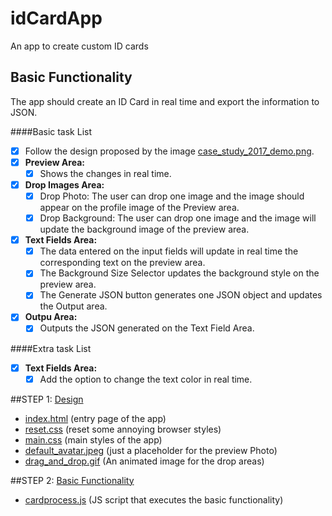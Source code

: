 # idCardApp
An app to create custom ID cards

## Basic Functionality
The app should create an ID Card in real time and export the information to JSON.

####Basic task List
- [x] Follow the design proposed by the image [case_study_2017_demo.png](casestudy/case_study_2017_demo.png).
- [x] **Preview Area:**
    - [x] Shows the changes in real time.
- [x] **Drop Images Area:**
    - [x] Drop Photo: The user can drop one image and the image should appear on the profile image of the Preview area.
    - [x] Drop Background: The user can drop one image and the image will update the background image of the preview area.
- [x] **Text Fields Area:** 
    - [x] The data entered on the input fields will update in real time the corresponding text on the preview area.
    - [x] The Background Size Selector updates the background style on the preview area.
    - [x] The Generate JSON button generates one JSON object and updates the Output area.
- [x] **Outpu Area:**
    - [x] Outputs the JSON generated on the Text Field Area.

####Extra task List
- [x] **Text Fields Area:**
    - [x] Add the option to change the text color in real time.

##STEP 1: [Design](255cf94d61189f29043c9d48c66e72a96010765e)
- [index.html](index.html) (entry page of the app)    
- [reset.css](styles/reset.css) (reset some annoying browser styles)
- [main.css](styles/main.css) (main styles of the app)
- [default_avatar.jpeg](images/default_avatar.jpeg) (just a placeholder for the preview Photo)
- [drag_and_drop.gif](images/drag_and_drop.gif) (An animated image for the drop areas)

##STEP 2: [Basic Functionality](57faa60bda655122a4a70b4b07c529f5a21b308b)
- [cardprocess.js](scripts/cardprocess.js) (JS script that executes the basic functionality)
